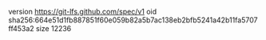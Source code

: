 version https://git-lfs.github.com/spec/v1
oid sha256:664e51d1fb887851f60e059b82a5b7ac138eb2bfb5241a42b11fa5707ff453a2
size 12236
